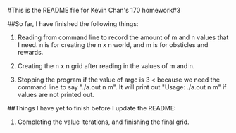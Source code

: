 #This is the README file for Kevin Chan's 170 homework#3

##So far, I have finished the following things:

1. Reading from command line to record the amount of m and n
values that I need. n is for creating the n x n world, and m
is for obsticles and rewards.

2. Creating the n x n grid after reading in the values of m and n.

3. Stopping the program if the value of argc is 3 < because we need
the command line to say "./a.out n m".
It will print out "Usage: ./a.out n m" if values are not printed out.



##Things I have yet to finish before I update the README:

1. Completing the value iterations, and finishing the final grid.

